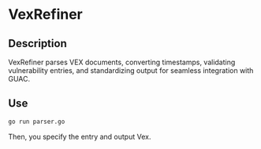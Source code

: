 # VexRefiner

## Description
VexRefiner parses VEX documents, converting timestamps, validating vulnerability entries, and standardizing output for seamless integration with GUAC.

## Use

```bash
go run parser.go
```

Then, you specify the entry and output Vex.
